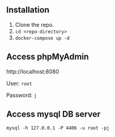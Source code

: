## Installation

1. Clone the repo.
2. `cd <repo-directory>`
3. `docker-compose up -d`

## Access phpMyAdmin

http://localhost:8080

User: `root`

Password: `j`

## Access mysql DB server

`mysql -h 127.0.0.1 -P 4406 -u root -pj`

